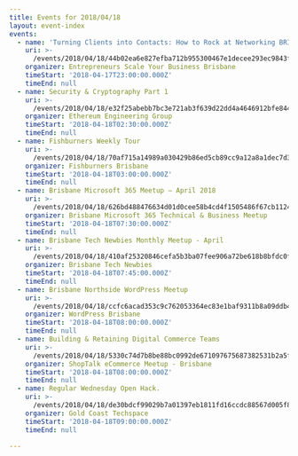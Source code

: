```yaml
---
title: Events for 2018/04/18
layout: event-index
events:
  - name: 'Turning Clients into Contacts: How to Rock at Networking BRISBANE Workshop'
    uri: >-
      /events/2018/04/18/44b02ea6e827efba712b955300467e1decee293ec9843fc4ea882bc5e0630a5a
    organizer: Entrepreneurs Scale Your Business Brisbane
    timeStart: '2018-04-17T23:00:00.000Z'
    timeEnd: null
  - name: Security & Cryptography Part 1
    uri: >-
      /events/2018/04/18/e32f25abebb7bc3e721ab3f639d22dd4a4646912bfe8442c82a6596e58cce406
    organizer: Ethereum Engineering Group
    timeStart: '2018-04-18T02:30:00.000Z'
    timeEnd: null
  - name: Fishburners Weekly Tour
    uri: >-
      /events/2018/04/18/70af715a14989a030429b86ed5cb89cc9a12a8a1dec7d3ac0e8a010c2b7a5c2c
    organizer: Fishburners Brisbane
    timeStart: '2018-04-18T03:00:00.000Z'
    timeEnd: null
  - name: Brisbane Microsoft 365 Meetup – April 2018
    uri: >-
      /events/2018/04/18/626bd488476634d01d0cee58b4cd4f1505486f67cb112457a4f1004bf6737f83
    organizer: Brisbane Microsoft 365 Technical & Business Meetup
    timeStart: '2018-04-18T07:30:00.000Z'
    timeEnd: null
  - name: Brisbane Tech Newbies Monthly Meetup - April
    uri: >-
      /events/2018/04/18/410af25320846cefa5b3ba07fee906a72be618b8bfdc0fa869f9c949352e7b0b
    organizer: Brisbane Tech Newbies
    timeStart: '2018-04-18T07:45:00.000Z'
    timeEnd: null
  - name: Brisbane Northside WordPress Meetup
    uri: >-
      /events/2018/04/18/ccfc6acad353c9c762053364ec83e1baf9311b8a09ddb4402d4cfa723397617d
    organizer: WordPress Brisbane
    timeStart: '2018-04-18T08:00:00.000Z'
    timeEnd: null
  - name: Building & Retaining Digital Commerce Teams
    uri: >-
      /events/2018/04/18/5330c74d7b8be88bc0992de671097675687382531b2a5f2fe63809f0eafbeb0d
    organizer: ShopTalk eCommerce Meetup - Brisbane
    timeStart: '2018-04-18T08:00:00.000Z'
    timeEnd: null
  - name: Regular Wednesday Open Hack.
    uri: >-
      /events/2018/04/18/de30bdcf99029b7a01397eb1811fd16ccdc88567d005f819850cc77ec95b85c5
    organizer: Gold Coast Techspace
    timeStart: '2018-04-18T09:00:00.000Z'
    timeEnd: null

---
```

